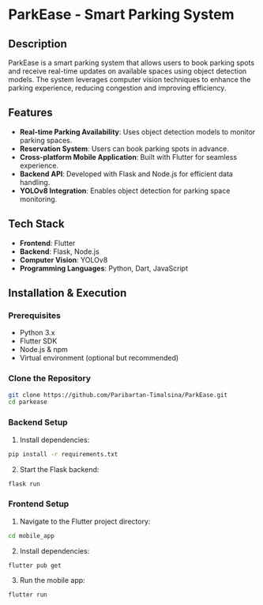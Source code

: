 # ParkEase - Smart Parking System

## Description
ParkEase is a smart parking system that allows users to book parking spots and receive real-time updates on available spaces using object detection models. The system leverages computer vision techniques to enhance the parking experience, reducing congestion and improving efficiency.

## Features
- **Real-time Parking Availability**: Uses object detection models to monitor parking spaces.
- **Reservation System**: Users can book parking spots in advance.
- **Cross-platform Mobile Application**: Built with Flutter for seamless experience.
- **Backend API**: Developed with Flask and Node.js for efficient data handling.
- **YOLOv8 Integration**: Enables object detection for parking space monitoring.

## Tech Stack
- **Frontend**: Flutter
- **Backend**: Flask, Node.js
- **Computer Vision**: YOLOv8
- **Programming Languages**: Python, Dart, JavaScript

## Installation & Execution

### Prerequisites
- Python 3.x
- Flutter SDK
- Node.js & npm
- Virtual environment (optional but recommended)

### Clone the Repository
```bash
git clone https://github.com/Paribartan-Timalsina/ParkEase.git
cd parkease
```

### Backend Setup
1. Install dependencies:
```bash
pip install -r requirements.txt
```
2. Start the Flask backend:
```bash
flask run
```

### Frontend Setup
1. Navigate to the Flutter project directory:
```bash
cd mobile_app
```
2. Install dependencies:
```bash
flutter pub get
```
3. Run the mobile app:
```bash
flutter run
```

